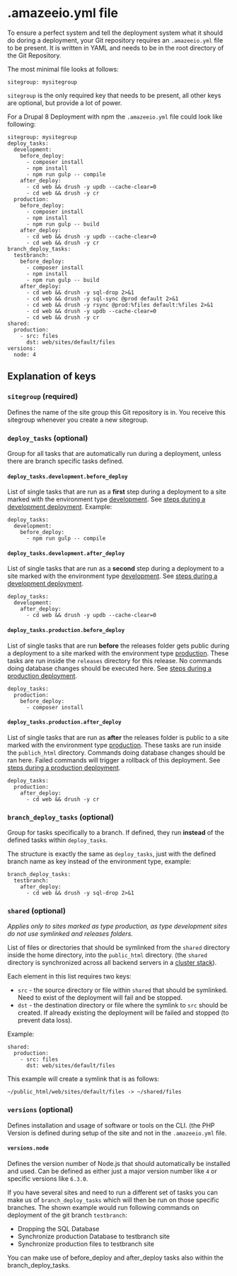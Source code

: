 # .amazeeio.yml file

To ensure a perfect system and tell the deployment system what it should do doring a deployment, your Git repository requires an `.amazeeio.yml` file to be present. It is written in YAML and needs to be in the root directory of the Git Repository.

The most minimal file looks at follows:

```
sitegroup: mysitegroup
```

`sitegroup` is the only required key that needs to be present, all other keys are optional, but provide a lot of power.

For a Drupal 8 Deployment with npm the `.amazeeio.yml` file could look like following:

```
sitegroup: mysitegroup
deploy_tasks:
  development:
    before_deploy:
      - composer install
      - npm install
      - npm run gulp -- compile
    after_deploy:
      - cd web && drush -y updb --cache-clear=0
      - cd web && drush -y cr
  production:
    before_deploy:
      - composer install
      - npm install
      - npm run gulp -- build
    after_deploy:
      - cd web && drush -y updb --cache-clear=0
      - cd web && drush -y cr
branch_deploy_tasks:
  testbranch:
    before_deploy:
      - composer install
      - npm install
      - npm run gulp -- build
    after_deploy:
      - cd web && drush -y sql-drop 2>&1
      - cd web && drush -y sql-sync @prod default 2>&1
      - cd web && drush -y rsync @prod:%files default:%files 2>&1
      - cd web && drush -y updb --cache-clear=0
      - cd web && drush -y cr
shared:
  production:
    - src: files
      dst: web/sites/default/files
versions:
  node: 4
```

## Explanation of keys

### `sitegroup` (required)
Defines the name of the site group this Git repository is in. You receive this sitegroup whenever you create a new sitegroup. 

### `deploy_tasks` (optional)
Group for all tasks that are automatically run during a deployment, unless there are branch specific tasks defined.

#### `deploy_tasks.development.before_deploy`
List of single tasks that are run as a **first** step during a deployment to a site marked with the environment type [development](../environment_type.md). See [steps during a development deployment](../automated_deployments.md). Example:

```
deploy_tasks:
  development:
    before_deploy:
      - npm run gulp -- compile
```

#### `deploy_tasks.development.after_deploy`
List of single tasks that are run as a **second** step during a deployment to a site marked with the environment type [development](../environment_type.md). See [steps during a development deployment](../automated_deployments.md).

```
deploy_tasks:
  development:
    after_deploy:
      - cd web && drush -y updb --cache-clear=0
```

#### `deploy_tasks.production.before_deploy`
List of single tasks that are run **before** the releases folder gets public during a deployment to a site marked with the environment type [production](../environment_type.md). These tasks are run inside the `releases` directory for this release. No commands doing database changes should be executed here. See [steps during a production deployment](../automated_deployments.md).

```
deploy_tasks:
  production:
    before_deploy:
      - composer install
```

#### `deploy_tasks.production.after_deploy`
List of single tasks that are run as **after** the releases folder is public to a site marked with the environment type [production](../environment_type.md). These tasks are run inside the `publich_html` directory. Commands doing database changes should be ran here. Failed commands will trigger a rollback of this deployment. See [steps during a production deployment](../automated_deployments.md).

```
deploy_tasks:
  production:
    after_deploy:
      - cd web && drush -y cr
```

### `branch_deploy_tasks` (optional)

Group for tasks specifically to a branch. If defined, they run **instead** of the defined tasks within `deploy_tasks`.

The structure is exactly the same as `deploy_tasks`, just with the defined branch name as key instead of the environment type, example:

```
branch_deploy_tasks:
  testbranch:
    after_deploy:
      - cd web && drush -y sql-drop 2>&1
```

### `shared` (optional)
*Applies only to sites marked as type production, as type development sites do not use symlinked and releases folders.*

List of files or directories that should be symlinked from the `shared` directory inside the home directory, into the `public_html` directory. (the `shared` directory is synchronized across all backend servers in a [cluster stack](../architecture/stack-types/cluster.md)).

Each element in this list requires two keys:

- `src` - the source directory or file within `shared` that should be symlinked. Need to exist of the deployment will fail and be stopped.
- `dst` - the destination directory or file where the symlink to `src` should be created. If already existing the deployment will be failed and stopped (to prevent data loss).

Example:

```
shared:
  production:
    - src: files
      dst: web/sites/default/files
```

This example will create a symlink that is as follows:
```
~/public_html/web/sites/default/files -> ~/shared/files
```

### `versions` (optional)

Defines installation and usage of software or tools on the CLI. (the PHP Version is defined during setup of the site and not in the `.amazeeio.yml` file.

#### `versions.node`

Defines the version number of Node.js that should automatically be installed and used. Can be defined as either just a major version number like `4` or specific versions like `6.3.0`.



If you have several sites and need to run a different set of tasks you can make us of `branch_deploy_tasks` which will then be run on those specific branches. The shown example would run following commands on deployment of the git branch `testbranch`:

  - Dropping the SQL Database
  - Synchronize production Database to testbranch site
  - Synchronize production files to testbranch site

You can make use of before_deploy and after_deploy tasks also within the branch_deploy_tasks.
